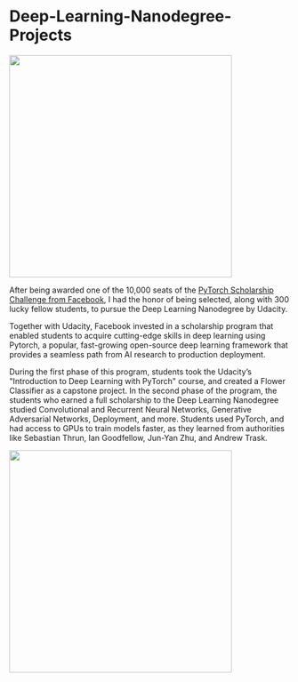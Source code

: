 # Deep-Learning-Nanodegree-Projects

<img src="https://user-images.githubusercontent.com/39020690/59318811-5a54ca00-8c96-11e9-9738-c5bcd5d4f7d1.png" width="400">


After being awarded one of the 10,000 seats of the [PyTorch Scholarship Challenge from Facebook](https://www.udacity.com/facebook-pytorch-scholarship), I had the honor of being selected, along with 300 lucky fellow students, to pursue the Deep Learning Nanodegree by Udacity.

Together with Udacity, Facebook invested in a scholarship program that enabled students to acquire cutting-edge skills in deep learning using Pytorch, a popular, fast-growing open-source deep learning framework that provides a seamless path from AI research to production deployment.

During the first phase of this program, students took the Udacity’s "Introduction to Deep Learning with PyTorch" course, and created a Flower Classifier as a capstone project. In the second phase of the program, the students who earned a full scholarship to the Deep Learning Nanodegree studied Convolutional and Recurrent Neural Networks, Generative Adversarial Networks, Deployment, and more. Students used PyTorch, and had access to GPUs to train models faster, as they learned from authorities like Sebastian Thrun, Ian Goodfellow, Jun-Yan Zhu, and Andrew Trask.


<img src="https://user-images.githubusercontent.com/39020690/59318677-cedb3900-8c95-11e9-88d8-3f31ecb2b6e3.png" width="400">
